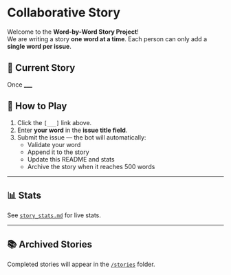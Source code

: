 # Collaborative Story

Welcome to the **Word-by-Word Story Project**!  
We are writing a story **one word at a time**. Each person can only add a **single word per issue**.  

<!-- STORY-START -->

## 📖 Current Story

Once [___](https://github.com/VectorSophie/Storytime/issues/new?title=)

<!-- STORY-END -->

## 📝 How to Play
1. Click the `[___]` link above.  
2. Enter **your word** in the **issue title field**.  
3. Submit the issue — the bot will automatically:  
   - Validate your word  
   - Append it to the story  
   - Update this README and stats  
   - Archive the story when it reaches 500 words  

---

## 📊 Stats
See [`story_stats.md`](story_stats.md) for live stats.  

---

## 📚 Archived Stories
Completed stories will appear in the [`/stories`](stories/) folder.
